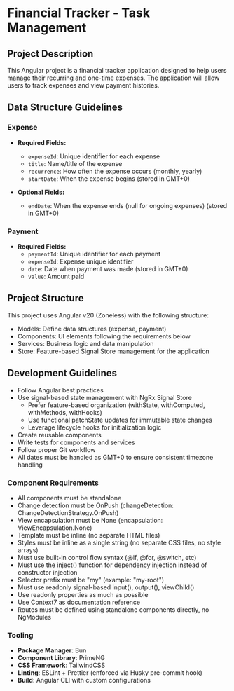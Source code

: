 # Financial Tracker - Task Management

## Project Description

This Angular project is a financial tracker application designed to help users manage their recurring and one-time expenses. The application will allow users to track expenses and view payment histories.

## Data Structure Guidelines

### Expense

- **Required Fields:**
  - `expenseId`: Unique identifier for each expense
  - `title`: Name/title of the expense
  - `recurrence`: How often the expense occurs (monthly, yearly)
  - `startDate`: When the expense begins (stored in GMT+0)

- **Optional Fields:**
  - `endDate`: When the expense ends (null for ongoing expenses) (stored in GMT+0)

### Payment

- **Required Fields:**
  - `paymentId`: Unique identifier for each payment
  - `expenseId`: Expense unique identifier
  - `date`: Date when payment was made (stored in GMT+0)
  - `value`: Amount paid

## Project Structure

This project uses Angular v20 (Zoneless) with the following structure:

- Models: Define data structures (expense, payment)
- Components: UI elements following the requirements below
- Services: Business logic and data manipulation
- Store: Feature-based Signal Store management for the application

## Development Guidelines

- Follow Angular best practices
- Use signal-based state management with NgRx Signal Store
  - Prefer feature-based organization (withState, withComputed, withMethods, withHooks)
  - Use functional patchState updates for immutable state changes
  - Leverage lifecycle hooks for initialization logic
- Create reusable components
- Write tests for components and services
- Follow proper Git workflow
- All dates must be handled as GMT+0 to ensure consistent timezone handling

### Component Requirements

- All components must be standalone
- Change detection must be OnPush (changeDetection: ChangeDetectionStrategy.OnPush)
- View encapsulation must be None (encapsulation: ViewEncapsulation.None)
- Template must be inline (no separate HTML files)
- Styles must be inline as a single string (no separate CSS files, no style arrays)
- Must use built-in control flow syntax (@if, @for, @switch, etc)
- Must use the inject() function for dependency injection instead of constructor injection
- Selector prefix must be "my" (example: "my-root")
- Must use readonly signal-based input(), output(), viewChild()
- Use readonly properties as much as possible
- Use Context7 as documentation reference
- Routes must be defined using standalone components directly, no NgModules

### Tooling

- **Package Manager**: Bun
- **Component Library**: PrimeNG
- **CSS Framework**: TailwindCSS
- **Linting**: ESLint + Prettier (enforced via Husky pre-commit hook)
- **Build**: Angular CLI with custom configurations
